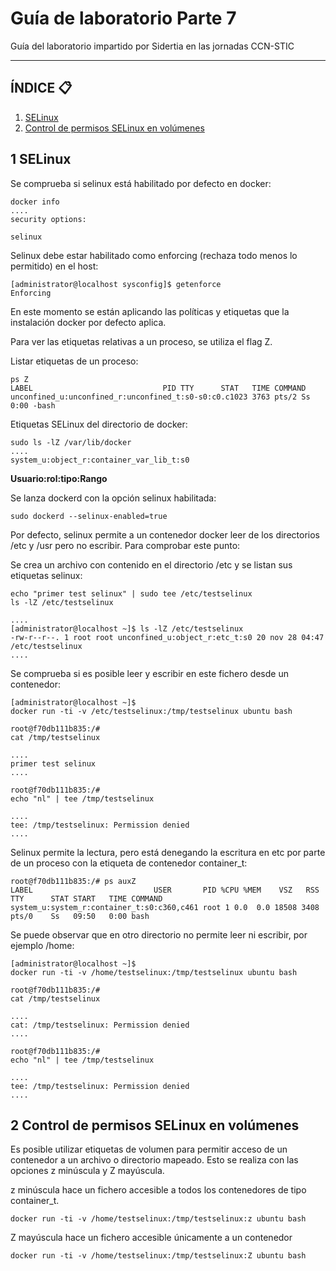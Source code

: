 # Guía de laboratorio Parte 7
Guía del laboratorio impartido por Sidertia en las jornadas CCN-STIC
***
## ÍNDICE 📋
1. [SELinux](#id1)
2. [Control de permisos SELinux en volúmenes](#id2)

<div id='id1'></div>

## 1 SELinux

Se comprueba si selinux está habilitado por defecto en docker:
````
docker info
....
security options:

selinux
````

Selinux debe estar habilitado como enforcing (rechaza todo menos lo permitido) en el host:
````
[administrator@localhost sysconfig]$ getenforce
Enforcing
````

En este momento se están aplicando las políticas y etiquetas que la instalación docker por defecto aplica.

Para ver las etiquetas relativas a un proceso, se utiliza el flag Z.

Listar etiquetas de un proceso:
````
ps Z
LABEL                             PID TTY      STAT   TIME COMMAND
unconfined_u:unconfined_r:unconfined_t:s0-s0:c0.c1023 3763 pts/2 Ss   0:00 -bash

````

Etiquetas SELinux del directorio de docker:
````
sudo ls -lZ /var/lib/docker
....
system_u:object_r:container_var_lib_t:s0
````
**Usuario:rol:tipo:Rango**

Se lanza dockerd con la opción selinux habilitada:
````
sudo dockerd --selinux-enabled=true
````

Por defecto, selinux permite a un contenedor docker leer de los directorios /etc y /usr pero no escribir.
Para comprobar este punto:

Se crea un archivo con contenido en el directorio /etc y se listan sus etiquetas selinux:
````
echo "primer test selinux" | sudo tee /etc/testselinux
ls -lZ /etc/testselinux

....
[administrator@localhost ~]$ ls -lZ /etc/testselinux
-rw-r--r--. 1 root root unconfined_u:object_r:etc_t:s0 20 nov 28 04:47 /etc/testselinux
....
````

Se comprueba si es posible leer y escribir en este fichero desde un contenedor:
````
[administrator@localhost ~]$
docker run -ti -v /etc/testselinux:/tmp/testselinux ubuntu bash

root@f70db111b835:/#
cat /tmp/testselinux

....
primer test selinux
....

root@f70db111b835:/#
echo "nl" | tee /tmp/testselinux

....
tee: /tmp/testselinux: Permission denied
....
````

Selinux permite la lectura, pero está denegando la escritura en etc por parte de un proceso con la etiqueta de contenedor container_t:

````
root@f70db111b835:/# ps auxZ
LABEL                           USER       PID %CPU %MEM    VSZ   RSS TTY      STAT START   TIME COMMAND
system_u:system_r:container_t:s0:c360,c461 root 1 0.0  0.0 18508 3408 pts/0    Ss   09:50   0:00 bash

````

Se puede observar que en otro directorio no permite leer ni escribir, por ejemplo /home:
```
[administrator@localhost ~]$
docker run -ti -v /home/testselinux:/tmp/testselinux ubuntu bash

root@f70db111b835:/#
cat /tmp/testselinux

....
cat: /tmp/testselinux: Permission denied
....

root@f70db111b835:/#
echo "nl" | tee /tmp/testselinux

....
tee: /tmp/testselinux: Permission denied
....
```

<div id='2'></div>

## 2 Control de permisos SELinux en volúmenes

Es posible utilizar etiquetas de volumen para permitir acceso de un contenedor a un archivo o directorio mapeado. 
Esto se realiza con las opciones z minúscula y Z mayúscula.

z minúscula  hace un fichero accesible a todos los contenedores de tipo container_t.

````
docker run -ti -v /home/testselinux:/tmp/testselinux:z ubuntu bash
````

Z mayúscula hace un fichero accesible únicamente a un contenedor

````
docker run -ti -v /home/testselinux:/tmp/testselinux:Z ubuntu bash
````
